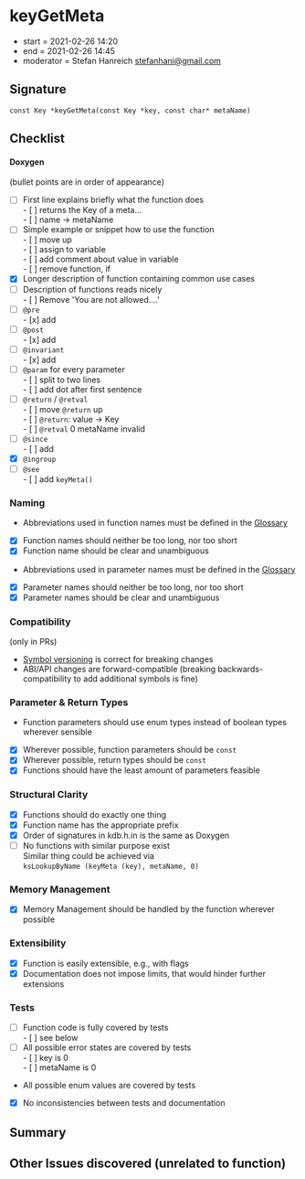 # keyGetMeta

- start = 2021-02-26 14:20
- end = 2021-02-26 14:45
- moderator = Stefan Hanreich <stefanhani@gmail.com>

## Signature

`const Key *keyGetMeta(const Key *key, const char* metaName)`

## Checklist

#### Doxygen

(bullet points are in order of appearance)

- [ ] First line explains briefly what the function does  
       - [ ] returns the Key of a meta...  
       - [ ] name -> metaName
- [ ] Simple example or snippet how to use the function  
       - [ ] move up  
       - [ ] assign to variable  
       - [ ] add comment about value in variable  
       - [ ] remove function, if
- [x] Longer description of function containing common use cases
- [ ] Description of functions reads nicely  
       - [ ] Remove 'You are not allowed....'
- [ ] `@pre`  
       - [x] add
- [ ] `@post`  
       - [x] add
- [ ] `@invariant`  
       - [x] add
- [ ] `@param` for every parameter  
       - [ ] split to two lines  
       - [ ] add dot after first sentence
- [ ] `@return` / `@retval`  
       - [ ] move `@return` up  
       - [ ] `@return`: value -> Key  
       - [ ] `@retval` 0 metaName invalid
- [ ] `@since`  
       - [ ] add
- [x] `@ingroup`
- [ ] `@see`  
       - [ ] add `keyMeta()`

### Naming

- Abbreviations used in function names must be defined in the
  [Glossary](/doc/help/elektra-glossary.md)
- [x] Function names should neither be too long, nor too short
- [x] Function name should be clear and unambiguous
- Abbreviations used in parameter names must be defined in the
  [Glossary](/doc/help/elektra-glossary.md)
- [x] Parameter names should neither be too long, nor too short
- [x] Parameter names should be clear and unambiguous

### Compatibility

(only in PRs)

- [Symbol versioning](/doc/dev/symbol-versioning.md)
  is correct for breaking changes
- ABI/API changes are forward-compatible (breaking backwards-compatibility
  to add additional symbols is fine)

### Parameter & Return Types

- Function parameters should use enum types instead of boolean types
  wherever sensible
- [x] Wherever possible, function parameters should be `const`
- [x] Wherever possible, return types should be `const`
- [x] Functions should have the least amount of parameters feasible

### Structural Clarity

- [x] Functions should do exactly one thing
- [x] Function name has the appropriate prefix
- [x] Order of signatures in kdb.h.in is the same as Doxygen
- [ ] No functions with similar purpose exist  
       Similar thing could be achieved via  
       `ksLookupByName (keyMeta (key), metaName, 0)`

### Memory Management

- [x] Memory Management should be handled by the function wherever possible

### Extensibility

- [x] Function is easily extensible, e.g., with flags
- [x] Documentation does not impose limits, that would hinder further extensions

### Tests

- [ ] Function code is fully covered by tests  
       - [ ] see below
- [ ] All possible error states are covered by tests  
       - [ ] key is 0  
       - [ ] metaName is 0
- All possible enum values are covered by tests
- [x] No inconsistencies between tests and documentation

## Summary

## Other Issues discovered (unrelated to function)
